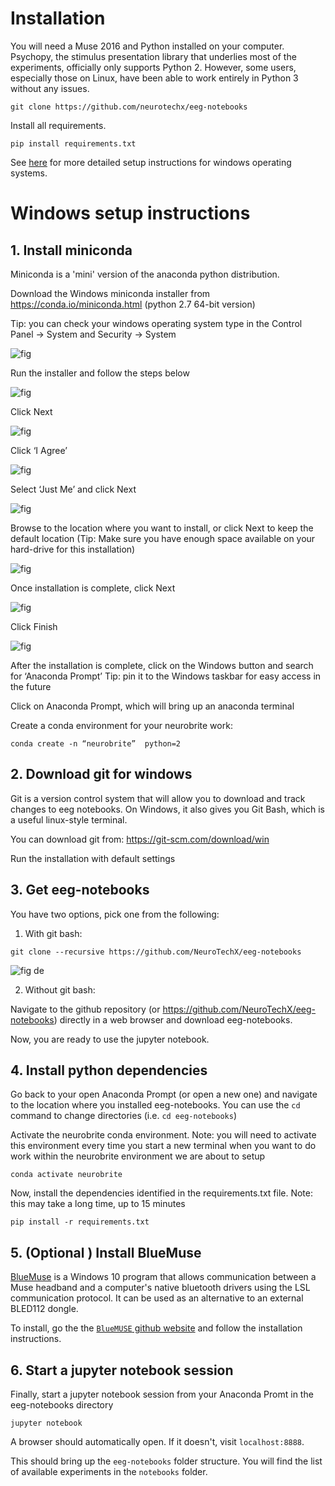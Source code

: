# Installation

You will need a Muse 2016 and Python installed on your computer. Psychopy, the stimulus presentation library that underlies most of the experiments, officially only supports Python 2. However, some users, especially those on Linux, have been able to work entirely in Python 3 without any issues.

`git clone https://github.com/neurotechx/eeg-notebooks`

Install all requirements.

`pip install requirements.txt`

See [here](http://eeg-notebooks.readthedocs.io/en/latest/setup_instructions_windows.html)
for more detailed setup instructions for windows operating systems.


# Windows setup instructions


## 1. Install miniconda

Miniconda is a 'mini' version of the anaconda python distribution.

Download the Windows miniconda installer from https://conda.io/miniconda.html (python 2.7 64-bit version)

Tip: you can check your windows operating system type in the Control Panel → System and Security → System

![fig](../img/miniconda_install_fig.png)



Run the installer and follow the steps below


![fig](../img/miniconda_run_install_fig_1.png)


Click Next

![fig](../img/miniconda_run_install_fig_2.png)

Click ‘I Agree’ 

![fig](../img/miniconda_run_install_fig_3.png)


Select ‘Just Me’ and click Next

![fig](../img/miniconda_run_install_fig_4.png)

Browse to the location where you want to install, or click Next to keep the default location (Tip: Make sure you have enough space available on your hard-drive for this installation) 

![fig](../img/miniconda_run_install_fig_5.png)

Once installation is complete, click Next

![fig](../img/miniconda_run_install_fig_6.png)

Click Finish

![fig](../img/miniconda_run_install_fig_7.png)




After the installation is complete, click on the Windows button and search for ‘Anaconda Prompt’ 
Tip: pin it to the Windows taskbar for easy access in the future

Click on Anaconda Prompt, which will bring up an anaconda terminal 

Create a conda environment for your neurobrite work:


`conda create -n “neurobrite”  python=2`

## 2. Download git for windows

Git is a version control system that will allow you to download and track changes to eeg notebooks. On Windows, it also gives you Git Bash, which is a useful linux-style terminal.

You can download git from: https://git-scm.com/download/win

Run the installation with default settings

## 3. Get eeg-notebooks

You have two options, pick one from the following:

1) With git bash:

`git clone --recursive https://github.com/NeuroTechX/eeg-notebooks`

![fig](../img/install_gitbash.png)
de

2) Without git bash:

Navigate to the github repository (or https://github.com/NeuroTechX/eeg-notebooks) directly in a web browser and download eeg-notebooks.

Now, you are ready to use the jupyter notebook.

## 4. Install python dependencies

Go back to your open Anaconda Prompt (or open a new one) and navigate to the location where you installed eeg-notebooks. You can use the `cd` command to change directories (i.e. `cd eeg-notebooks`)

Activate the neurobrite conda environment. Note: you will need to activate this environment every time you start a new terminal when you want to do work within the neurobrite environment we are about to setup

`conda activate neurobrite`

Now, install the dependencies identified in the requirements.txt file. Note: this may take a long time, up to 15 minutes

`pip install -r requirements.txt`

## 5. (Optional ) Install BlueMuse

[BlueMuse](https://github.com/kowalej/BlueMuse) is a Windows 10 program that allows communication between a Muse headband and a computer's native bluetooth drivers using the LSL communication protocol. It can be used as an alternative to an external BLED112 dongle. 

To install, go the the [ `BlueMUSE` github website](https://github.com/kowalej/BlueMuse) and follow the installation instructions.

## 6. Start a jupyter notebook session

Finally, start a jupyter notebook session from your Anaconda Promt in the eeg-notebooks directory

`jupyter notebook`

A browser should automatically open. If it doesn't, visit `localhost:8888`.

This should bring up the `eeg-notebooks` folder structure. You will find the list of available experiments in the `notebooks` folder.
